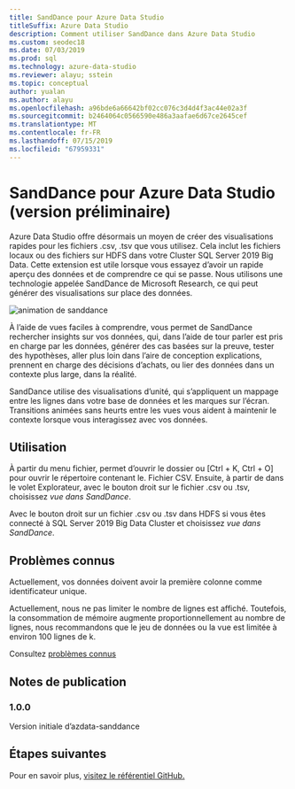 ```yaml
---
title: SandDance pour Azure Data Studio
titleSuffix: Azure Data Studio
description: Comment utiliser SandDance dans Azure Data Studio
ms.custom: seodec18
ms.date: 07/03/2019
ms.prod: sql
ms.technology: azure-data-studio
ms.reviewer: alayu; sstein
ms.topic: conceptual
author: yualan
ms.author: alayu
ms.openlocfilehash: a96bde6a66642bf02cc076c3d4d4f3ac44e02a3f
ms.sourcegitcommit: b2464064c0566590e486a3aafae6d67ce2645cef
ms.translationtype: MT
ms.contentlocale: fr-FR
ms.lasthandoff: 07/15/2019
ms.locfileid: "67959331"
---
```

# <a name="sanddance-for-azure-data-studio-preview"></a>SandDance pour Azure Data Studio (version préliminaire)
Azure Data Studio offre désormais un moyen de créer des visualisations rapides pour les fichiers .csv, .tsv que vous utilisez. Cela inclut les fichiers locaux ou des fichiers sur HDFS dans votre Cluster SQL Server 2019 Big Data. Cette extension est utile lorsque vous essayez d’avoir un rapide aperçu des données et de comprendre ce qui se passe. Nous utilisons une technologie appelée SandDance de Microsoft Research, ce qui peut générer des visualisations sur place des données.

![animation de sanddance](https://user-images.githubusercontent.com/11507384/54236654-52d42800-44d1-11e9-859e-6c5d297a46d2.gif)

À l’aide de vues faciles à comprendre, vous permet de SandDance rechercher insights sur vos données, qui, dans l’aide de tour parler est pris en charge par les données, générer des cas basées sur la preuve, tester des hypothèses, aller plus loin dans l’aire de conception explications, prennent en charge des décisions d’achats, ou lier des données dans un contexte plus large, dans la réalité.

SandDance utilise des visualisations d’unité, qui s’appliquent un mappage entre les lignes dans votre base de données et les marques sur l’écran.
Transitions animées sans heurts entre les vues vous aident à maintenir le contexte lorsque vous interagissez avec vos données.

## <a name="usage"></a>Utilisation

À partir du menu fichier, permet d’ouvrir le dossier ou [Ctrl + K, Ctrl + O] pour ouvrir le répertoire contenant le. Fichier CSV.  Ensuite, à partir de dans le volet Explorateur, avec le bouton droit sur le fichier .csv ou .tsv, choisissez *vue dans SandDance*.

Avec le bouton droit sur un fichier .csv ou .tsv dans HDFS si vous êtes connecté à SQL Server 2019 Big Data Cluster et choisissez *vue dans SandDance*.

## <a name="known-issues"></a>Problèmes connus

Actuellement, vos données doivent avoir la première colonne comme identificateur unique.

Actuellement, nous ne pas limiter le nombre de lignes est affiché. Toutefois, la consommation de mémoire augmente proportionnellement au nombre de lignes, nous recommandons que le jeu de données ou la vue est limitée à environ 100 lignes de k.

Consultez [problèmes connus](https://microsoft.github.io/SandDance/#known-issues)

## <a name="release-notes"></a>Notes de publication

### <a name="100"></a>1.0.0

Version initiale d’azdata-sanddance

## <a name="next-steps"></a>Étapes suivantes
Pour en savoir plus, [visitez le référentiel GitHub.](https://github.com/Microsoft/SandDance)
